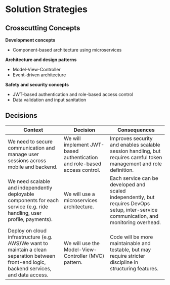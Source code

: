 # Solution Strategies
## Crosscutting Concepts
**Development concepts**
* Component-based architecture using microservices 

**Architecture and design patterns**
* Model-View-Controller
* Event-driven architecture

**Safety and security concepts**
* JWT-based authentication and role-based access control
* Data validation and input sanitation

## Decisions
| Context                                                                                                                                     | Decision                                                                  | Consequences                                                                                                                             |
|---------------------------------------------------------------------------------------------------------------------------------------------|---------------------------------------------------------------------------|------------------------------------------------------------------------------------------------------------------------------------------|
| We need to secure communication and manage user sessions across mobile and backend.                                                         | We will implement JWT-based authentication and role-based access control. | Improves security and enables scalable session handling, but requires careful token management and role definition.                      |
| We need scalable and independently deployable components for each service (e.g. ride handling, user profile, payments).                     | We will use a microservices architecture.                                 | Each service can be developed and scaled independently, but requires DevOps setup, inter-service communication, and monitoring overhead. |
| Deploy on cloud infrastructure (e.g. AWS)We want to maintain a clean separation between front-end logic, backend services, and data access. | We will use the Model-View-Controller (MVC) pattern.                      | Code will be more maintainable and testable, but may require stricter discipline in structuring features.                                |
